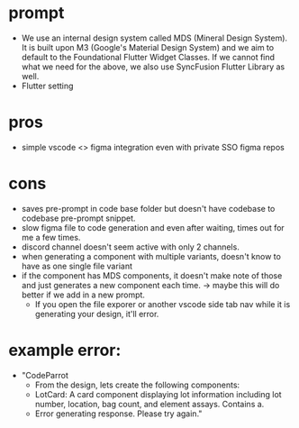 # prompt
- We use an internal design system called MDS (Mineral Design System). It is built upon M3 (Google's Material Design System) and we aim to default to the Foundational Flutter Widget Classes. If we cannot find what we need for the above, we also use SyncFusion Flutter Library as well.
- Flutter setting


# pros
- simple vscode <> figma integration even with private SSO figma repos

# cons
- saves pre-prompt in code base folder but doesn't have codebase to codebase pre-prompt snippet.
- slow figma file to code generation and even after waiting, times out for me a few times.
- discord channel doesn't seem active with only 2 channels. 
- when generating a component with multiple variants, doesn't know to have as one single file variant
- if the component has MDS components, it doesn't make note of those and just generates a new component each time. -> maybe this will do better if we add in a new prompt.
  - If you open the file exporer or another vscode side tab nav while it is generating your design, it'll error. 

# example error:
- "CodeParrot
  - From the design, lets create the following components:
  - LotCard: A card component displaying lot information including lot number, location, bag count, and element assays. Contains a.
  - Error generating response. Please try again."